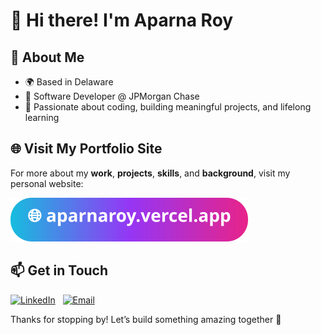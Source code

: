 # 👋 Hi there! I'm Aparna Roy

## 🌟 About Me

- 🌍 Based in Delaware
- 👔 Software Developer @ JPMorgan Chase
- 🚀 Passionate about coding, building meaningful projects, and lifelong learning

## 🌐 Visit My Portfolio Site

For more about my **work**, **projects**, **skills**, and **background**, visit my personal website:

[![Website](https://raw.githubusercontent.com/aparnaroy/aparnaroy/main/website-link.svg)](https://aparnaroy.vercel.app)

## 📫 Get in Touch

[![LinkedIn](https://img.shields.io/badge/Connect_on_LinkedIn-0077B5?logo=linkedin&logoColor=white&style=for-the-badge)](https://www.linkedin.com/in/aparna-roy1)
&nbsp; [![Email](https://img.shields.io/badge/Send_an_email-D14836?logo=gmail&logoColor=white&style=for-the-badge)](mailto:aparnar@udel.edu)

Thanks for stopping by! Let’s build something amazing together 🚀
